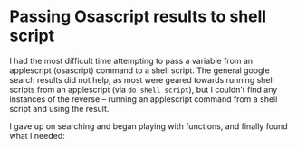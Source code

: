   
# Passing Osascript results to shell script  
  
I had the most difficult time attempting to pass a variable from an applescript (osascript) command to a shell script. The general google search results did not help, as most were geared towards running shell scripts from an applescript (via `do shell script`), but I couldn’t find any instances of the reverse – running an applescript command from a shell script and using the result.  
  
I gave up on searching and began playing with functions, and finally found what I needed:  

<script src="https://gist.github.com/unforswearing/6db06eeff304a4e96d87.js"></script>